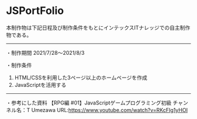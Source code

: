 # JSPortFolio
本制作物は下記日程及び制作条件をもとにインテックスITナレッジでの自主制作物である。

---------------------------------------------------------------
・制作期間
2021/7/28～2021/8/3

・制作条件
1. HTML/CSSを利用した3ページ以上のホームページを作成
2. JavaScriptを活用する
---------------------------------------------------------------
・参考にした資料
【RPG編 #01】JavaScriptゲームプログラミング初級
チャンネル名：T Umezawa
URL:https://www.youtube.com/watch?v=RKcFIg1yHOI
